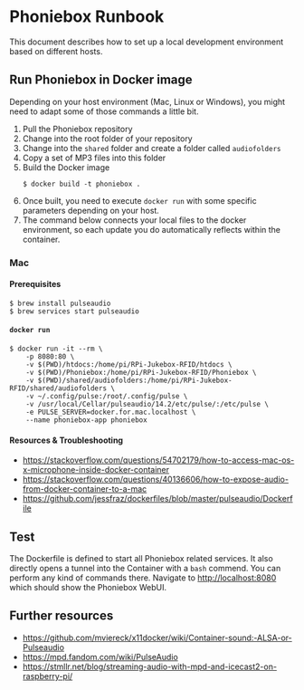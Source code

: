 # Phoniebox Runbook

This document describes how to set up a local development environment based on different hosts.

## Run Phoniebox in Docker image

Depending on your host environment (Mac, Linux or Windows), you might need to adapt some of those commands a little bit.

1. Pull the Phoniebox repository
1. Change into the root folder of your repository
1. Change into the `shared` folder and create a folder called `audiofolders`
1. Copy a set of MP3 files into this folder
1. Build the Docker image
    ```
    $ docker build -t phoniebox .
    ```
1. Once built, you need to execute `docker run` with some specific parameters depending on your host.
1. The command below connects your local files to the docker environment, so each update you do automatically reflects within the container.

### Mac

#### Prerequisites

```
$ brew install pulseaudio
$ brew services start pulseaudio
```

#### `docker run`

```
$ docker run -it --rm \
    -p 8080:80 \
    -v $(PWD)/htdocs:/home/pi/RPi-Jukebox-RFID/htdocs \
    -v $(PWD)/Phoniebox:/home/pi/RPi-Jukebox-RFID/Phoniebox \
    -v $(PWD)/shared/audiofolders:/home/pi/RPi-Jukebox-RFID/shared/audiofolders \
    -v ~/.config/pulse:/root/.config/pulse \
    -v /usr/local/Cellar/pulseaudio/14.2/etc/pulse/:/etc/pulse \
    -e PULSE_SERVER=docker.for.mac.localhost \
    --name phoniebox-app phoniebox
```

#### Resources & Troubleshooting

* https://stackoverflow.com/questions/54702179/how-to-access-mac-os-x-microphone-inside-docker-container
* https://stackoverflow.com/questions/40136606/how-to-expose-audio-from-docker-container-to-a-mac
* https://github.com/jessfraz/dockerfiles/blob/master/pulseaudio/Dockerfile


## Test

The Dockerfile is defined to start all Phoniebox related services. It also directly opens
a tunnel into the Container with a `bash` commend. You can perform any kind of commands
there. Navigate to [http://localhost:8080](http://localhost:8080) which should show the 
Phoniebox WebUI.


## Further resources

* https://github.com/mviereck/x11docker/wiki/Container-sound:-ALSA-or-Pulseaudio
* https://mpd.fandom.com/wiki/PulseAudio
* https://stmllr.net/blog/streaming-audio-with-mpd-and-icecast2-on-raspberry-pi/